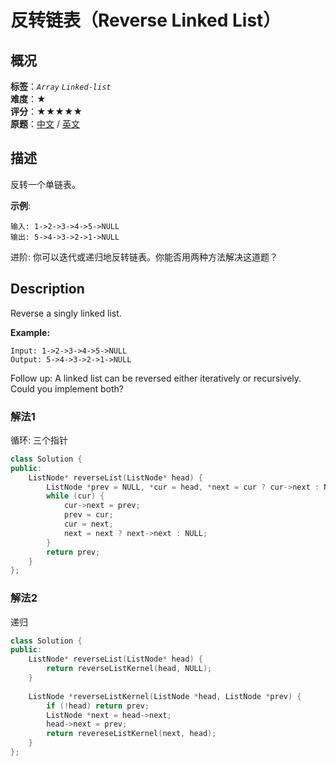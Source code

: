 # 反转链表（Reverse Linked List）
## 概况
**标签**：*`Array`*  *`Linked-list`*<br>
**难度**：★<br>
**评分**：★★★★★<br>
**原题**：[中文](https://leetcode-cn.com/problems/reverse-linked-list) / [英文](https://leetcode.com/problems/reverse-linked-list)

## 描述
反转一个单链表。

**示例**:
```
输入: 1->2->3->4->5->NULL
输出: 5->4->3->2->1->NULL
```

进阶:
你可以迭代或递归地反转链表。你能否用两种方法解决这道题？

## Description
Reverse a singly linked list.

**Example:**
```
Input: 1->2->3->4->5->NULL
Output: 5->4->3->2->1->NULL
```

Follow up:
A linked list can be reversed either iteratively or recursively. Could you implement both?

### 解法1
循环: 三个指针
```c++
class Solution {
public:
    ListNode* reverseList(ListNode* head) {
        ListNode *prev = NULL, *cur = head, *next = cur ? cur->next : NULL;
        while (cur) {
            cur->next = prev;
            prev = cur;
            cur = next;
            next = next ? next->next : NULL;
        }
        return prev;
    }
};
```

### 解法2
递归
```c++
class Solution {
public:
    ListNode* reverseList(ListNode* head) {
        return reverseListKernel(head, NULL);
    }
    
    ListNode *reverseListKernel(ListNode *head, ListNode *prev) {
        if (!head) return prev;
        ListNode *next = head->next;
        head->next = prev;
        return revereseListKernel(next, head);
    }
};
```